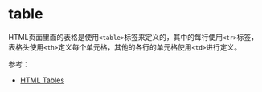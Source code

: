 # table

HTML页面里面的表格是使用`<table>`标签来定义的，其中的每行使用`<tr>`标签，表格头使用`<th>`定义每个单元格，其他的各行的单元格使用`<td>`进行定义。


参考：

- [HTML Tables](https://www.w3schools.com/html/html_tables.asp)
